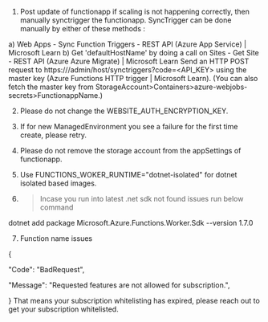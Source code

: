 1) Post update of functionapp if scaling is not happening correctly, then manually synctrigger the functionapp. 
SyncTrigger can be done manually by either of these methods :   

a) Web Apps - Sync Function Triggers - REST API (Azure App Service) | Microsoft Learn 
b)  Get 'defaultHostName' by doing a call on Sites - Get Site - REST API (Azure Azure Migrate) | Microsoft Learn 
Send an HTTP POST request to https://<defaultHostName>/admin/host/synctriggers?code=<API_KEY> using the master key (Azure Functions HTTP trigger | Microsoft Learn). 
(You can also fetch the master key from StorageAccount>Containers>azure-webjobs-secrets>FunctionappName.) 

 2) Please do not change the WEBSITE_AUTH_ENCRYPTION_KEY. 

3) If for new ManagedEnvironment you see a failure for the first time create, please retry. 

 4) Please do not remove the storage account from the appSettings of functionapp. 

5) Use FUNCTIONS_WOKER_RUNTIME="dotnet-isolated" for dotnet isolated based images.  

6) > Incase you run into latest .net sdk not found issues run below command 

  dotnet add package Microsoft.Azure.Functions.Worker.Sdk --version 1.7.0 

7) Function name issues 

{ 

  "Code": "BadRequest", 

  "Message": "Requested features are not allowed for subscription.", 

} 
That means your subscription whitelisting has expired, please reach out to get your subscription whitelisted. 
